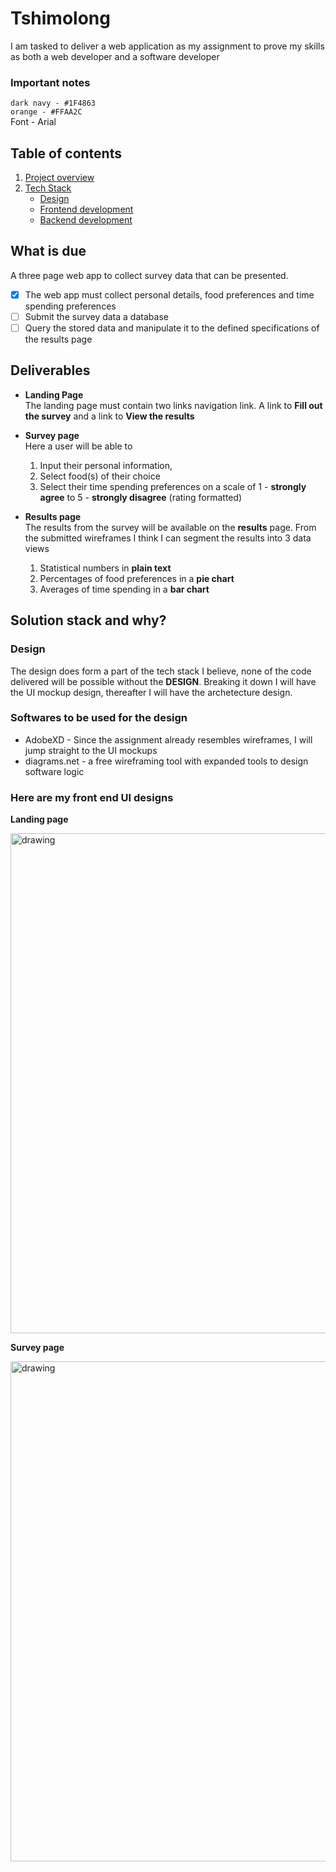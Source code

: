 # Tshimolong
I am tasked to deliver a web application as my assignment to prove my skills as both a web developer and a software developer

### Important notes  
`dark navy - #1F4863`  
`orange - #FFAA2C`  
Font - Arial  

## Table of contents
1. [ Project overview ](#overview)
2. [ Tech Stack ](#tech-stack)  
   - [ Design ](#design)  
   - [ Frontend development ](#frontend)  
   - [ Backend development ](#backend)  

<a name="overview"></a>
## What is due
A three page web app to collect survey data that can be presented.

-  [x]  The web app must collect personal details, food preferences and time spending preferences
-  [ ] Submit the survey data a database
-  [ ] Query the stored data and manipulate it to the defined specifications of the results page

## Deliverables

- **Landing Page**    
  The landing page must contain two links navigation link. A link to **Fill out the survey** and a link to **View the results**
  
- **Survey page**    
  Here a user will be able to 
  1. Input their personal information, 
  2. Select food(s) of their choice
  3. Select their time spending preferences on a scale of 1 - **strongly agree** to 5 - **strongly disagree** (rating formatted)

- **Results page**  
  The results from the survey will be available on the **results** page. From the submitted wireframes I think I can segment the results into 3 data views
  
  1. Statistical numbers in **plain text**
  2. Percentages of food preferences in a **pie chart**
  3. Averages of time spending in a **bar chart**

<a name="tech-stack"></a>
## Solution stack and why?

### Design

The design does form a part of the tech stack I believe, none of the code delivered will be possible without the **DESIGN**. Breaking it down I will have the UI mockup design, thereafter I will have the archetecture design. 

### Softwares to be used for the design
- AdobeXD - Since the assignment already resembles wireframes, I will jump straight to the UI mockups
- diagrams.net - a free wireframing tool with expanded tools to design software logic

### Here are my front end UI designs
**Landing page**  

<img src="https://user-images.githubusercontent.com/42032229/138350197-c028ed43-07a1-48f0-838f-2e43a40ad4b6.jpg" alt="drawing" width="800"/>  

**Survey page**  

<img src="https://user-images.githubusercontent.com/42032229/138361364-3f2dc54e-e07c-43ec-883f-2da51d4f690a.jpg" alt="drawing" width="800"/>


